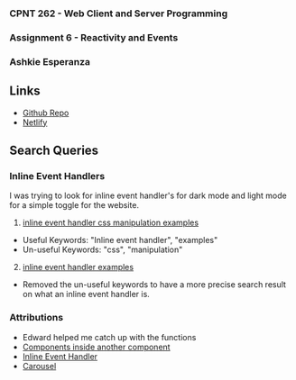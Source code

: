 ### CPNT 262 - Web Client and Server Programming
### Assignment 6 - Reactivity and Events
### Ashkie Esperanza
## Links
- [Github Repo](https://github.com/AshkieCharles/cpnt262-a6-Reactivity.git)
- [Netlify](https://cpnt262-a6-reactivity.netlify.app/)
## Search Queries

### Inline Event Handlers
I was trying to look for inline event handler's for dark mode and light mode for a simple toggle for the website.

1. [inline event handler css manipulation examples](https://www.google.com/search?q=inline+event+handler+css+manipulation+examples&oq=inline+&gs_lcrp=EgZjaHJvbWUqCAgAEEUYJxg7MggIABBFGCcYOzIGCAEQRRg7MgYIAhBFGDsyBggDEEUYOTIGCAQQRRg7MgYIBRBFGDwyBggGEEUYPDIGCAcQRRg8qAIAsAIA&sourceid=chrome&ie=UTF-8)
  - Useful Keywords: "Inline event handler", "examples"
  - Un-useful Keywords: "css", "manipulation"
2. [inline event handler examples](https://www.google.com/search?q=inline+evenet+ahndler+examples&oq=inline+evenet+ahndler+examples&gs_lcrp=EgZjaHJvbWUyBggAEEUYOTIJCAEQIRgKGKABMgwIAhAhGAoYFhgdGB7SAQgzMzM5ajBqN6gCALACAA&sourceid=chrome&ie=UTF-8)
  - Removed the un-useful keywords to have a more precise search result on what an inline event handler is.

### Attributions 
- Edward helped me catch up with the functions
- [Components inside another component](https://github.com/lilyx13/sait-svelte-demos/blob/main/src/lib/components/Button.svelte)
- [Inline Event Handler](https://progressivewebninja.com/how-to-do-inline-event-handling-in-svelte/)
- [Carousel](https://github.com/lilyx13/sait-svelte-demos.git)